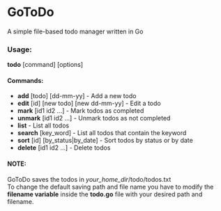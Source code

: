 # GoToDo

A simple file-based todo manager written in Go

### Usage:

**todo** [command] [options] <br>

#### Commands:

- **add** [todo] [dd-mm-yy] - Add a new todo
- **edit** [id] [new todo] [new dd-mm-yy] - Edit a todo
- **mark** [id1 id2 ...] - Mark todos as completed
- **unmark** [id1 id2 ...] - Unmark todos as not completed
- **list** - List all todos
- **search** [key_word] - List all todos that contain the keyword
- **sort** [id] [by_status|by_date] - Sort todos by status or by date
- **delete** [id1 id2 ...] - Delete todos

#### NOTE:

GoToDo saves the todos in _your_home_dir_/todo/todos.txt <br>
To change the default saving path and file name you have to modify the **filename variable** inside the **todo.go** file with your desired path and filename.
